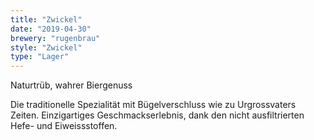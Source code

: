 ```yaml
---
title: "Zwickel"
date: "2019-04-30"
brewery: "rugenbrau"
style: "Zwickel"
type: "Lager"
---
```


Naturtrüb, wahrer Biergenuss

Die traditionelle Spezialität mit Bügelverschluss wie zu Urgrossvaters Zeiten. Einzigartiges Geschmackserlebnis, dank den nicht ausfiltrierten Hefe- und Eiweissstoffen.